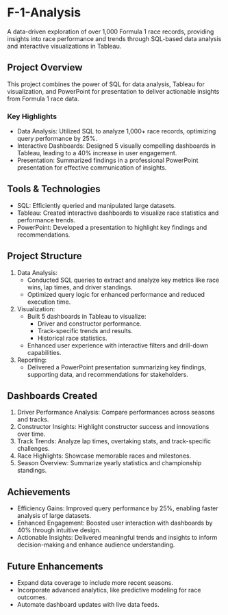 # F-1-Analysis
A data-driven exploration of over 1,000 Formula 1 race records, providing insights into race performance and trends through SQL-based data analysis and interactive visualizations in Tableau.

## Project Overview
This project combines the power of SQL for data analysis, Tableau for visualization, and PowerPoint for presentation to deliver actionable insights from Formula 1 race data.

### Key Highlights
* Data Analysis: Utilized SQL to analyze 1,000+ race records, optimizing query performance by 25%.
* Interactive Dashboards: Designed 5 visually compelling dashboards in Tableau, leading to a 40% increase in user engagement.
* Presentation: Summarized findings in a professional PowerPoint presentation for effective communication of insights.

## Tools & Technologies
* SQL: Efficiently queried and manipulated large datasets.
* Tableau: Created interactive dashboards to visualize race statistics and performance trends.
* PowerPoint: Developed a presentation to highlight key findings and recommendations.

## Project Structure
1. Data Analysis:
   * Conducted SQL queries to extract and analyze key metrics like race wins, lap times, and driver standings.
   * Optimized query logic for enhanced performance and reduced execution time.
2. Visualization:
   * Built 5 dashboards in Tableau to visualize:
     * Driver and constructor performance.
     * Track-specific trends and results.
     * Historical race statistics.
   * Enhanced user experience with interactive filters and drill-down capabilities.
3. Reporting:
   * Delivered a PowerPoint presentation summarizing key findings, supporting data, and recommendations for stakeholders.

## Dashboards Created
1. Driver Performance Analysis: Compare performances across seasons and tracks.
2. Constructor Insights: Highlight constructor success and innovations over time.
3. Track Trends: Analyze lap times, overtaking stats, and track-specific challenges.
4. Race Highlights: Showcase memorable races and milestones.
5. Season Overview: Summarize yearly statistics and championship standings.

## Achievements
* Efficiency Gains: Improved query performance by 25%, enabling faster analysis of large datasets.
* Enhanced Engagement: Boosted user interaction with dashboards by 40% through intuitive design.
* Actionable Insights: Delivered meaningful trends and insights to inform decision-making and enhance audience understanding.

## Future Enhancements
* Expand data coverage to include more recent seasons.
* Incorporate advanced analytics, like predictive modeling for race outcomes.
* Automate dashboard updates with live data feeds. 
